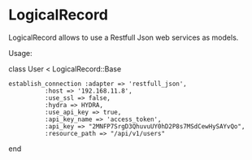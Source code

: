LogicalRecord
==============

LogicalRecord allows to use a Restfull Json web services as models.


Usage:

class User < LogicalRecord::Base

	establish_connection :adapter => 'restfull_json', 
              :host => '192.168.11.8',
              :use_ssl => false,
              :hydra => HYDRA,
              :use_api_key => true,
              :api_key_name => 'access_token',
              :api_key => "2MNFP7SrgD3QhuvuUY0hD2P8s7MSdCewHySAYvQo",
              :resource_path => "/api/v1/users"

end